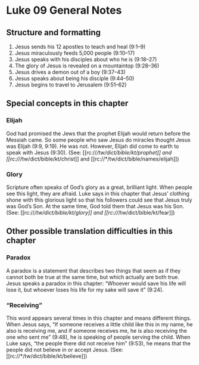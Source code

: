 # Luke 09 General Notes

## Structure and formatting

1. Jesus sends his 12 apostles to teach and heal (9:1–9)
2. Jesus miraculously feeds 5,000 people (9:10–17)
3. Jesus speaks with his disciples about who he is (9:18–27)
4. The glory of Jesus is revealed on a mountaintop (9:28–36)
5. Jesus drives a demon out of a boy (9:37–43)
6. Jesus speaks about being his disciple (9:44–50)
7. Jesus begins to travel to Jerusalem (9:51–62)

## Special concepts in this chapter

### Elijah

God had promised the Jews that the prophet Elijah would return before the Messiah came. So some people who saw Jesus do miracles thought Jesus was Elijah (9:9, 9:19). He was not. However, Elijah did come to earth to speak with Jesus (9:30). (See: [[rc://*/tw/dict/bible/kt/prophet]] and [[rc://*/tw/dict/bible/kt/christ]] and [[rc://*/tw/dict/bible/names/elijah]])

### Glory

Scripture often speaks of God’s glory as a great, brilliant light. When people see this light, they are afraid. Luke says in this chapter that Jesus’ clothing shone with this glorious light so that his followers could see that Jesus truly was God’s Son. At the same time, God told them that Jesus was his Son. (See: [[rc://*/tw/dict/bible/kt/glory]] and [[rc://*/tw/dict/bible/kt/fear]])

## Other possible translation difficulties in this chapter

### Paradox

A paradox is a statement that describes two things that seem as if they cannot both be true at the same time, but which actually are both true. Jesus speaks a paradox in this chapter: “Whoever would save his life will lose it, but whoever loses his life for my sake will save it” (9:24).

### “Receiving”

This word appears several times in this chapter and means different things. When Jesus says, “If someone receives a little child like this in my name, he also is receiving me, and if someone receives me, he is also receiving the one who sent me” (9:48), he is speaking of people serving the child. When Luke says, “the people there did not receive him” (9:53), he means that the people did not believe in or accept Jesus. (See: [[rc://*/tw/dict/bible/kt/believe]])